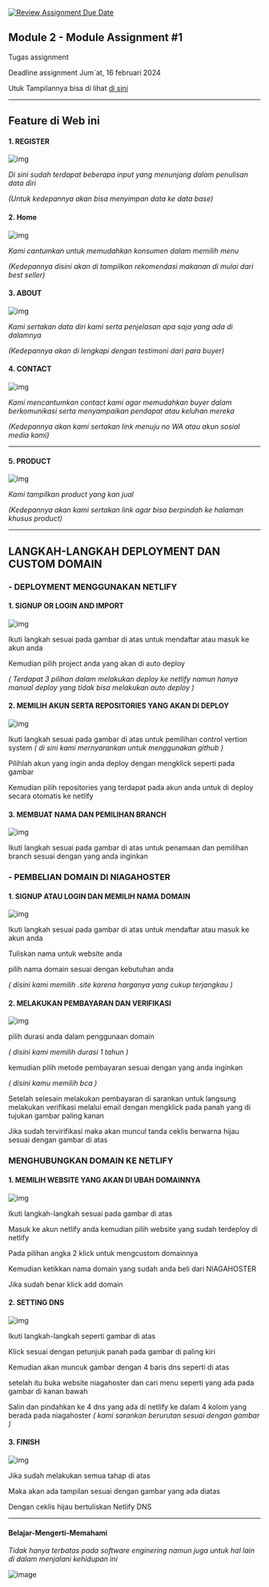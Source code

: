 [![Review Assignment Due Date](https://classroom.github.com/assets/deadline-readme-button-24ddc0f5d75046c5622901739e7c5dd533143b0c8e959d652212380cedb1ea36.svg)](https://classroom.github.com/a/-vSzXkEt)

## Module 2 - Module Assignment #1

Tugas assignment 

Deadline assignment Jum`at, 16 februari 2024

Utuk Tampilannya bisa di lihat [di sini](https://kizfy.site/)

---

## Feature di Web ini

#### 1. REGISTER
![img](<Asset/image/SS REGISTER.png>)

_Di sini sudah terdapat beberapa input yang menunjang dalam penulisan data diri_

_(Untuk kedepannya akan bisa menyimpan data ke data base)_

#### 2. Home
![img](<Asset/image/SS Home.png>)

_Kami cantumkan untuk memudahkan konsumen dalam memilih menu_

_(Kedepannya disini akan di tampilkan rekomendasi makanan di mulai dari best seller)_

#### 3. ABOUT
![img](<Asset/image/SS About.png>)

_Kami sertakan data diri kami serta penjelasan apa saja yang ada di dalamnya_

_(Kedepannya akan di lengkapi dengan testimoni dari para buyer)_

#### 4. CONTACT
![img](<Asset/image/SS CONTACT US.png>)

_Kami mencantumkan contact kami agar memudahkan buyer dalam berkomunikasi serta menyampaikan pendapat atau keluhan mereka_

_(Kedepannya akan kami sertakan link menuju no WA atau akun sosial media kami)_

---

#### 5. PRODUCT
![img](<Asset/image/SS PRODUCT.png>)

_Kami tampilkan product yang kan jual_

_(Kedepannya akan kami sertakan link agar bisa berpindah ke halaman khusus product)_

---

## LANGKAH-LANGKAH DEPLOYMENT DAN CUSTOM DOMAIN

### - DEPLOYMENT MENGGUNAKAN NETLIFY

#### 1. SIGNUP OR LOGIN AND IMPORT
![img](<Asset/image/SS NETLIFY 1.png>)

Ikuti langkah sesuai pada gambar di atas untuk mendaftar atau masuk ke akun anda

Kemudian pilih project anda yang akan di auto deploy

_( Terdapat 3 pilihan dalam melakukan deploy ke netlify namun hanya manual deploy yang tidak bisa melakukan auto deploy )_

#### 2. MEMILIH AKUN SERTA REPOSITORIES YANG AKAN DI DEPLOY

![img](<Asset/image/SS NETLIFY 2.png>)

Ikuti langkah sesuai pada gambar di atas untuk pemilihan control vertion system _( di sini kami mernyarankan untuk menggunakan github )_

Pilihlah akun yang ingin anda deploy dengan mengklick seperti pada gambar

Kemudian pilih repositories yang terdapat pada akun anda untuk di deploy secara otomatis ke netlify

#### 3. MEMBUAT NAMA DAN PEMILIHAN BRANCH

![img](<Asset/image/SS NETLIFY 3.png>)

Ikuti langkah sesuai pada gambar di atas untuk penamaan dan pemilihan branch sesuai dengan yang anda inginkan

### - PEMBELIAN DOMAIN DI NIAGAHOSTER

#### 1. SIGNUP ATAU LOGIN DAN MEMILIH NAMA DOMAIN

![img](<Asset/image/SS NIAGAHOSTER 1.png>)

Ikuti langkah sesuai pada gambar di atas untuk mendaftar atau masuk ke akun anda

Tuliskan nama untuk website anda

pilih nama domain sesuai dengan kebutuhan anda

_( disini kami memilih .site karena harganya yang cukup terjangkau )_

#### 2. MELAKUKAN PEMBAYARAN DAN VERIFIKASI

![img](<Asset/image/SS NIAGAHOSTER 2.png>)

pilih durasi anda dalam penggunaan domain

_( disini kami memilih durasi 1 tahun )_

kemudian pilih metode pembayaran sesuai dengan yang anda inginkan

_( disini kamu memilih bca )_

Setelah selesain melakukan pembayaran di sarankan untuk langsung melakukan verifikasi melalui email dengan mengklick pada panah yang di tujukan gambar paling kanan

Jika sudah tervirifikasi maka akan muncul tanda ceklis berwarna hijau sesuai dengan gambar di atas

### MENGHUBUNGKAN DOMAIN KE NETLIFY

#### 1. MEMILIH WEBSITE YANG AKAN DI UBAH DOMAINNYA

![img](<Asset/image/SS COSTUM DOMAIN 1.png>)

Ikuti langkah-langkah sesuai pada gambar di atas

Masuk ke akun netlify anda kemudian pilih website yang sudah terdeploy di netlify

Pada pilihan angka 2 klick untuk mengcustom domainnya

Kemudian ketikkan nama domain yang sudah anda beli dari NIAGAHOSTER

Jika sudah benar klick add domain

#### 2. SETTING DNS

![img](<Asset/image/SS COSTUM DOMAIN 2.png>)

Ikuti langkah-langkah seperti gambar di atas

Klick sesuai dengan petunjuk panah pada gambar di paling kiri

Kemudian akan muncuk gambar dengan 4 baris dns seperti di atas

setelah itu buka website niagahoster dan cari menu seperti yang ada pada gambar di kanan bawah

Salin dan pindahkan ke 4 dns yang ada di netlify ke dalam 4 kolom yang berada pada niagahoster _( kami sarankan berurutan sesuai dengan gambar )_

#### 3. FINISH

![img](<Asset/image/SS COSTUM DOMAIN 3.png>)

Jika sudah melakukan semua tahap di atas

Maka akan ada tampilan sesuai dengan gambar yang ada diatas

Dengan ceklis hijau bertuliskan Netlify DNS

---

#### Belajar-Mengerti-Memahami
_Tidak hanya terbatas pada software enginering namun juga untuk hal lain di dalam menjalani kehidupan ini_

![image](https://assets-global.website-files.com/6100d0111a4ed76bc1b9fd54/62a0314f6b81ed970ac67253_coding%20vs%20programmiing.jpg)